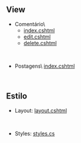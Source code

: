## View
  - Comentário\ 
    - <a href="https://github.com/fullcup2019/quick_text/blob/main/index%20(coment%C3%A1rios).cshtml">index.cshtml</a>
    - <a href="https://github.com/fullcup2019/quick_text/blob/main/index%20(coment%C3%A1rios).cshtml">edit.cshtml</a>
    - <a href="https://github.com/fullcup2019/quick_text/blob/main/index%20(coment%C3%A1rios).cshtml">delete.cshtml</a>
<br>

  - Postagens\ <a href="https://github.com/fullcup2019/quick_text/blob/main/Edit%20de%20Postagem.cshtml">index.cshtml</a>

<br>

## Estilo
  - Layout: <a href="https://github.com/fullcup2019/quick_text/blob/main/layout.cshtml">layout.cshtml</a>
<br>

  - Styles: <a href="https://github.com/fullcup2019/quick_text/blob/main/styles.css">styles.cs</a>
<br>

